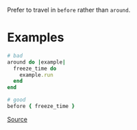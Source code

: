 
Prefer to travel in `before` rather than `around`.

# Examples

```ruby
# bad
around do |example|
  freeze_time do
    example.run
  end
end

# good
before { freeze_time }
```

[Source](http://www.rubydoc.info/gems/rubocop/RuboCop/Cop/RSpecRails/TravelAround)